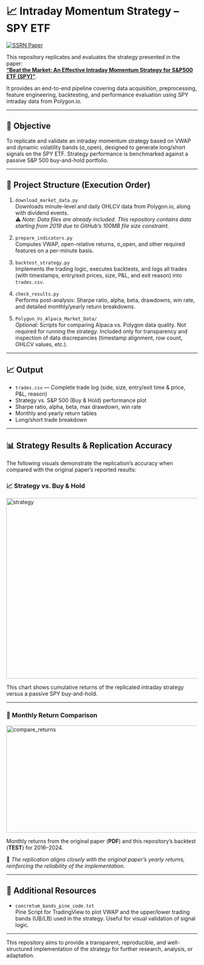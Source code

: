 # 📈 Intraday Momentum Strategy – SPY ETF  
[![SSRN Paper](https://img.shields.io/badge/Paper-SSRN-blue)](https://papers.ssrn.com/sol3/papers.cfm?abstract_id=4824172)

This repository replicates and evaluates the strategy presented in the paper:  
[**“Beat the Market: An Effective Intraday Momentum Strategy for S&P500 ETF (SPY)”**](https://papers.ssrn.com/sol3/papers.cfm?abstract_id=4824172).

It provides an end-to-end pipeline covering data acquisition, preprocessing, feature engineering, backtesting, and performance evaluation using SPY intraday data from Polygon.io.

---

## 🎯 Objective

To replicate and validate an intraday momentum strategy based on VWAP and dynamic volatility bands (σ_open), designed to generate long/short signals on the SPY ETF. Strategy performance is benchmarked against a passive S&P 500 buy-and-hold portfolio.

---

## 🧱 Project Structure (Execution Order)

1. `download_market_data.py`  
   Downloads minute-level and daily OHLCV data from Polygon.io, along with dividend events.  
   ⚠️ _Note: Data files are already included. This repository contains data starting from 2019 due to GitHub’s 100MB file size constraint._

2. `prepare_indicators.py`  
   Computes VWAP, open-relative returns, σ_open, and other required features on a per-minute basis.

3. `backtest_strategy.py`  
   Implements the trading logic, executes backtests, and logs all trades (with timestamps, entry/exit prices, size, P&L, and exit reason) into `trades.csv`.

4. `check_results.py`  
   Performs post-analysis: Sharpe ratio, alpha, beta, drawdowns, win rate, and detailed monthly/yearly return breakdowns.

5. `Polygon_Vs_Alpaca_Market_Data/`  
   _Optional:_ Scripts for comparing Alpaca vs. Polygon data quality. Not required for running the strategy. Included only for transparency and inspection of data discrepancies (timestamp alignment, row count, OHLCV values, etc.).

---

## 📈 Output

- `trades.csv` — Complete trade log (side, size, entry/exit time & price, P&L, reason)
- Strategy vs. S&P 500 (Buy & Hold) performance plot
- Sharpe ratio, alpha, beta, max drawdown, win rate
- Monthly and yearly return tables
- Long/short trade breakdown

---

## 📊 Strategy Results & Replication Accuracy

The following visuals demonstrate the replication’s accuracy when compared with the original paper’s reported results:

### 📈 Strategy vs. Buy & Hold

<img width="937" height="474" alt="strategy" src="https://github.com/user-attachments/assets/34776315-d627-48e0-9b0f-706e78d18a48" />

This chart shows cumulative returns of the replicated intraday strategy versus a passive SPY buy-and-hold.

---

### 📅 Monthly Return Comparison

<img width="1400" height="281" alt="compare_returns" src="https://github.com/user-attachments/assets/d081f357-e727-45b8-b9f2-66cadd5079a1" />

Monthly returns from the original paper (**PDF**) and this repository’s backtest (**TEST**) for 2016–2024.

📌 _The replication aligns closely with the original paper’s yearly returns, reinforcing the reliability of the implementation._

---

## 📎 Additional Resources

- `concretum_bands_pine_code.txt`  
  Pine Script for TradingView to plot VWAP and the upper/lower trading bands (UB/LB) used in the strategy. Useful for visual validation of signal logic.

---

This repository aims to provide a transparent, reproducible, and well-structured implementation of the strategy for further research, analysis, or adaptation.
